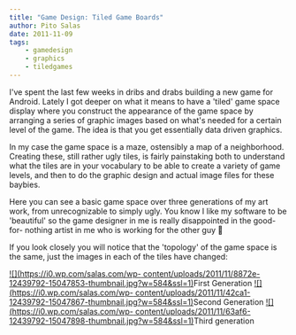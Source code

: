 ```yaml
---
title: "Game Design: Tiled Game Boards"
author: Pito Salas
date: 2011-11-09
tags:
    - gamedesign
    - graphics
    - tiledgames
---
```




I've spent the last few weeks in dribs and drabs building a new game for
Android. Lately I got deeper on what it means to have a 'tiled' game space
display where you construct the appearance of the game space by arranging a
series of graphic images based on what's needed for a certain level of the
game. The idea is that you get essentially data driven graphics.

In my case the game space is a maze, ostensibly a map of a neighborhood.
Creating these, still rather ugly tiles, is fairly painstaking both to
understand what the tiles are in your vocabulary to be able to create a
variety of game levels, and then to do the graphic design and actual image
files for these baybies.

Here you can see a basic game space over three generations of my art work,
from unrecognizable to simply ugly. You know I like my software to be
'beautiful' so the game designer in me is really disappointed in the good-for-
nothing artist in me who is working for the other guy 🙂

If you look closely you will notice that the 'topology' of the game space is
the same, just the images in each of the tiles have changed:

[![](https://i0.wp.com/salas.com/wp-
content/uploads/2011/11/8872e-12439792-15047853-thumbnail.jpg?w=584&ssl=1)](<Y.Squarespace.Utils.lightboxAsset\('53a8d948e4b0457dcd6e2af4'\);>)First
Generation [![](https://i0.wp.com/salas.com/wp-
content/uploads/2011/11/42ca1-12439792-15047867-thumbnail.jpg?w=584&ssl=1)](<Y.Squarespace.Utils.lightboxAsset\('53a8d948e4b0457dcd6e2af6'\);>)Second
Generation [![](https://i0.wp.com/salas.com/wp-
content/uploads/2011/11/63af6-12439792-15047898-thumbnail.jpg?w=584&ssl=1)](<Y.Squarespace.Utils.lightboxAsset\('53a8d948e4b0457dcd6e2af8'\);>)Third
generation


